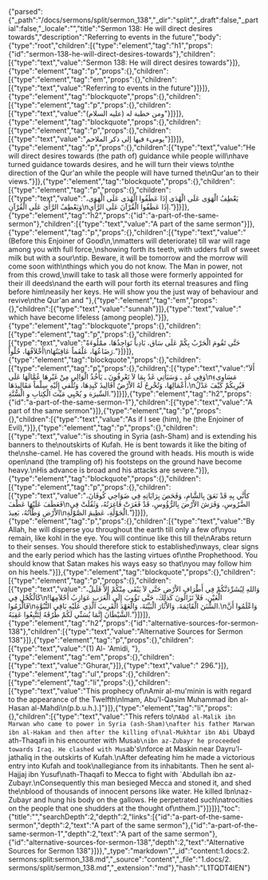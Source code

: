 {"parsed":{"_path":"/docs/sermons/split/sermon_138","_dir":"split","_draft":false,"_partial":false,"_locale":"","title":"Sermon 138:  He will direct desires towards","description":"Referring to events in the future","body":{"type":"root","children":[{"type":"element","tag":"h1","props":{"id":"sermon-138-he-will-direct-desires-towards"},"children":[{"type":"text","value":"Sermon 138:  He will direct desires towards"}]},{"type":"element","tag":"p","props":{},"children":[{"type":"element","tag":"em","props":{},"children":[{"type":"text","value":"Referring to events in the future"}]}]},{"type":"element","tag":"blockquote","props":{},"children":[{"type":"element","tag":"p","props":{},"children":[{"type":"text","value":"ومن خطبة له (عليه السلام)"}]}]},{"type":"element","tag":"blockquote","props":{},"children":[{"type":"element","tag":"p","props":{},"children":[{"type":"text","value":"يومىء فيها إلى ذكر الملاحم"}]}]},{"type":"element","tag":"p","props":{},"children":[{"type":"text","value":"He will direct desires towards (the path of) guidance while people will\nhave turned guidance towards desires, and he will turn their views to\nthe direction of the Qur'an while the people will have turned the\nQur'an to their views."}]},{"type":"element","tag":"blockquote","props":{},"children":[{"type":"element","tag":"p","props":{},"children":[{"type":"text","value":"يَعْطِفُ الْهَوَى عَلَى الْهُدَى إِذَا عَطَفُوا الْهُدَى عَلَى الْهَوَى، وَيَعْطِفُ الرَّأْيَ عَلَى الْقُرْآنِ\nإِذَا عَطَفُوا الْقُرْآنَ عَلَى الرَّأْيِ."}]}]},{"type":"element","tag":"h2","props":{"id":"a-part-of-the-same-sermon"},"children":[{"type":"text","value":"A part of the same sermon"}]},{"type":"element","tag":"p","props":{},"children":[{"type":"text","value":"(Before this Enjoiner of Good\n,\nmatters will deteriorate) till war will rage among you with full force,\nshowing forth its teeth, with udders full of sweet milk but with a sour\ntip. Beware, it will be tomorrow and the morrow will come soon with\nthings which you do not know. The Man in power, not from this crowd,\nwill take to task all those were formerly appointed for their ill deeds\nand the earth will pour forth its eternal treasures and fling before him\neasily her keys. He will show you the just way of behaviour and revive\nthe Qur'an and "},{"type":"element","tag":"em","props":{},"children":[{"type":"text","value":"sunnah"}]},{"type":"text","value":" which have become lifeless (among people)."}]},{"type":"element","tag":"blockquote","props":{},"children":[{"type":"element","tag":"p","props":{},"children":[{"type":"text","value":"حَتَّى تَقُومَ الْحَرْبُ بِكُمْ عَلَى سَاق، بَادِياً نَوَاجِذُهَا، ممْلُوءَةً أَخْلاَفُهَا، حُلْواً\nرَضَاعُهَا، عَلْقَماً عَاقِبَتُهَا."}]}]},{"type":"element","tag":"blockquote","props":{},"children":[{"type":"element","tag":"p","props":{},"children":[{"type":"text","value":"أَلاَ وَفِي غَد ـ وَسَيَأْتِي غَدٌ بِمَا لاَ تَعْرِفُونَ ـ يَأْخُذُ الْوَالِي مِنْ غَيْرِهَا عُمَّالَهَا عَلَى\nمَسَاوِىءِ أَعْمَالِهَا، وَتُخْرِجُ لَهُ الاْرْضُ أَفَالِيذَ كَبِدِهَا، وَتُلْقي إِلَيْهِ سِلْماً مَقَالِيدَهَا،\nفَيُرِيكُمْ كَيْفَ عَدْلُ السِّيرَة و يُحْيِي مَيِّتَ الْكِتابِ و الْسُّنَّةِ."}]}]},{"type":"element","tag":"h2","props":{"id":"a-part-of-the-same-sermon-1"},"children":[{"type":"text","value":"A part of the same sermon"}]},{"type":"element","tag":"p","props":{},"children":[{"type":"text","value":"As if I see (him), he (the Enjoiner of Evil),"}]},{"type":"element","tag":"p","props":{},"children":[{"type":"text","value":"is shouting in Syria (ash-Sham) and is extending his banners to the\noutskirts of Kufah. He is bent towards it like the biting of the\nshe-camel. He has covered the ground with heads. His mouth is wide open\nand (the trampling of) his footsteps on the ground have become heavy.\nHis advance is broad and his attacks are severe."}]},{"type":"element","tag":"blockquote","props":{},"children":[{"type":"element","tag":"p","props":{},"children":[{"type":"text","value":"كأَنَّي بِهِ قَدْ نَعَقَ بِالشَّامِ، وَفَحَصَ بِرَايَاتِهِ فِي ضَوَاحِي كُوفَانَ، فَعَطَفَ عَلَيْهَا عَطْفَ\nالضَّرُوسِ، وَفَرَشَ الاْرْضَ بِالرُّؤُوسِ، قَدْ فَغَرَتْ فَاغِرَتُهُ، وَثَقُلَتْ فِي الاْرْضِ وَطْأَتُهُ، بَعِيدَ\nالْجَوْلَةِ، عَظِيمَ الصَّوْلَةِ."}]}]},{"type":"element","tag":"p","props":{},"children":[{"type":"text","value":"By Allah, he will disperse you throughout the earth till only a few of\nyou remain, like kohl in the eye. You will continue like this till the\nArabs return to their senses. You should therefore stick to established\nways, clear signs and the early period which has the lasting virtues of\nthe Prophethood. You should know that Satan makes his ways easy so that\nyou may follow him on his heels."}]},{"type":"element","tag":"blockquote","props":{},"children":[{"type":"element","tag":"p","props":{},"children":[{"type":"text","value":"وَاللهِ لِيُشَرِّدَنَّكُمْ فِي أَطْرَافِ الاْرْضِ حَتَّى لاَ يَبْقَى مِنْكُمْ إِلاِّ قَلَيلٌ، كَالْكُحْلِ فِي\nالْعَيْنِ، فَلاَ تَزَالُونَ كَذلِكَ، حَتَّى تَؤُوبَ إِلَى الْعَرَبِ عَوَازِبُ أَحْلاَمِهَا! فَالْزَمُوا\nالسُّنَنَ الْقَائِمَةَ، وَالاْثَارَ الْبَيِّنَةَ، وَالْعَهْدَ الْقَرِيبَ الَّذِي عَلَيْهِ بَاقِي النُّبُوَّةِ.\nوَاعْلَمُوا أَنَّ الشَّيْطَانَ إِنَّمَا يُسَنِّي لَكُمْ طُرُقَهُ لِتَتَّبِعُوا عَقِبَهُ."}]}]},{"type":"element","tag":"h2","props":{"id":"alternative-sources-for-sermon-138"},"children":[{"type":"text","value":"Alternative Sources for Sermon 138"}]},{"type":"element","tag":"p","props":{},"children":[{"type":"text","value":"(1) Al- 'Amidi, "},{"type":"element","tag":"em","props":{},"children":[{"type":"text","value":"Ghurar,"}]},{"type":"text","value":" 296."}]},{"type":"element","tag":"ul","props":{},"children":[{"type":"element","tag":"li","props":{},"children":[{"type":"text","value":"This prophecy of\nAmir al-mu'minin is with regard to the appearance of the Twelfth\nImam, Abu'l-Qasim Muhammad ibn al-Hasan al-Mahdi\n(p.b.u.h.).]"}]},{"type":"element","tag":"li","props":{},"children":[{"type":"text","value":"This refers to\n`Abd al-Malik ibn Marwan who came to power in Syria (ash-Sham)\nafter his father Marwan ibn al-Hakam and then after the killing of\nal-Mukhtar ibn Abi `Ubayd ath-Thaqafi in his encounter with Mus`ab\nibn az-Zubayr he proceeded towards Iraq. He clashed with Mus`ab's\nforce at Maskin near Dayru'l-jathaliq in the outskirts of Kufah.\nAfter defeating him he made a victorious entry into Kufah and took\nallegiance from its inhabitants. Then he sent al-Hajjaj ibn Yusuf\nath-Thaqafi to Mecca to fight with `Abdullah ibn az-Zubayr.\nConsequently this man besieged Mecca and stoned it, and shed the\nblood of thousands of innocent persons like water. He killed Ibn\naz-Zubayr and hung his body on the gallows. He perpetrated such\natrocities on the people that one shudders at the thought of\nthem.]"}]}]}],"toc":{"title":"","searchDepth":2,"depth":2,"links":[{"id":"a-part-of-the-same-sermon","depth":2,"text":"A part of the same sermon"},{"id":"a-part-of-the-same-sermon-1","depth":2,"text":"A part of the same sermon"},{"id":"alternative-sources-for-sermon-138","depth":2,"text":"Alternative Sources for Sermon 138"}]}},"_type":"markdown","_id":"content:1.docs:2. sermons:split:sermon_138.md","_source":"content","_file":"1.docs/2. sermons/split/sermon_138.md","_extension":"md"},"hash":"L1TQDT4IEN"}